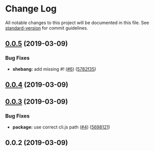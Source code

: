 # Change Log

All notable changes to this project will be documented in this file. See [standard-version](https://github.com/conventional-changelog/standard-version) for commit guidelines.

## [0.0.5](https://github.com/silasbw/kubernetes-external-secrets-cli/compare/0.0.4...0.0.5) (2019-03-09)


### Bug Fixes

* **shebang:** add missing #! ([#6](https://github.com/silasbw/kubernetes-external-secrets-cli/issues/6)) ([5782f35](https://github.com/silasbw/kubernetes-external-secrets-cli/commit/5782f35))



## [0.0.4](https://github.com/silasbw/kubernetes-external-secrets-cli/compare/0.0.3...0.0.4) (2019-03-09)



## [0.0.3](https://github.com/silasbw/external-secrets-cli/compare/0.0.2...0.0.3) (2019-03-09)


### Bug Fixes

* **package:** use correct cli.js path ([#4](https://github.com/silasbw/external-secrets-cli/issues/4)) ([5698121](https://github.com/silasbw/external-secrets-cli/commit/5698121))



## 0.0.2 (2019-03-09)
